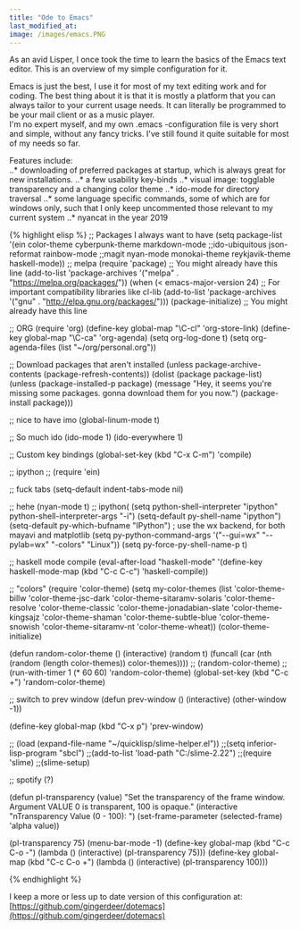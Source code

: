 ```yaml
---
title: "Ode to Emacs"
last_modified_at:
image: /images/emacs.PNG
---
```


As an avid Lisper, I once took the time to learn the basics of the Emacs text editor. This is an overview of my simple configuration for it.  

Emacs is just the best, I use it for most of my text editing work and for coding. The best thing about it is that it is mostly a platform that you can always tailor to your current usage needs. It can literally be programmed to be your mail client or as a music player.  
I'm no expert myself, and my own .emacs -configuration file is very short and simple, without any fancy tricks. I've still found it quite suitable for most of my needs so far.  

Features include:  
..* downloading of preferred packages at startup, which is always great for new installations.
..* a few usability key-binds
..* visual image: togglable transparency and a changing color theme
..* ido-mode for directory traversal
..* some language specific commands, some of which are for windows only, such that I only keep uncommented those relevant to my current system
..* nyancat in the year 2019

{% highlight elisp %}
        ;; Packages I always want to have
(setq package-list '(ein
                     color-theme
		     cyberpunk-theme
		     markdown-mode
		     ;;ido-ubiquitous
		     json-reformat
		     rainbow-mode
		     ;;magit
		     nyan-mode
		     monokai-theme
		     reykjavik-theme
		     haskell-mode))
;; melpa
(require 'package) ;; You might already have this line
(add-to-list 'package-archives 
            '("melpa" . "https://melpa.org/packages/"))
(when (< emacs-major-version 24)
  ;; For important compatibility libraries like cl-lib
  (add-to-list 'package-archives '("gnu" . "http://elpa.gnu.org/packages/")))
(package-initialize) ;; You might already have this line

;; ORG
(require 'org)
(define-key global-map "\C-cl" 'org-store-link)
(define-key global-map "\C-ca" 'org-agenda)
(setq org-log-done t)
(setq org-agenda-files (list "~/org/personal.org"))

;; Download packages that aren't installed
(unless package-archive-contents
  (package-refresh-contents))
(dolist (package package-list)
  (unless (package-installed-p package)
    (message "Hey, it seems you're missing some packages. gonna download them for you now.")
    (package-install package)))

;; nice to have imo
(global-linum-mode t)

;; So much ido
(ido-mode 1)
(ido-everywhere 1)

;; Custom key bindings
(global-set-key (kbd "C-x C-m") 'compile)

;; ipython
;; (require 'ein)

;; fuck tabs
(setq-default indent-tabs-mode nil)

;; hehe
(nyan-mode t)
;; ipython(
(setq python-shell-interpreter "ipython"
      python-shell-interpreter-args "-i")
(setq-default py-shell-name "ipython")
(setq-default py-which-bufname "IPython")
					; use the wx backend, for both mayavi and matplotlib
(setq py-python-command-args
      '("--gui=wx" "--pylab=wx" "-colors" "Linux"))
(setq py-force-py-shell-name-p t)

;; haskell mode compile
(eval-after-load "haskell-mode"
  '(define-key haskell-mode-map (kbd "C-c C-c") 'haskell-compile))

;; "colors"
(require 'color-theme)
(setq my-color-themes (list 'color-theme-billw 'color-theme-jsc-dark 
                            'color-theme-sitaramv-solaris 'color-theme-resolve
                            'color-theme-classic 'color-theme-jonadabian-slate
                            'color-theme-kingsajz 'color-theme-shaman
                            'color-theme-subtle-blue 'color-theme-snowish
                            'color-theme-sitaramv-nt 'color-theme-wheat))
(color-theme-initialize)

(defun random-color-theme ()
  (interactive)
  (random t)
  (funcall (car (nth (random (length color-themes)) color-themes))))
;;
(random-color-theme)
;;
(run-with-timer 1 (* 60 60) 'random-color-theme)
(global-set-key (kbd "C-c +") 'random-color-theme)

;; switch to prev window
(defun prev-window ()
   (interactive)
   (other-window -1))

 (define-key global-map (kbd "C-x p") 'prev-window)

;; (load (expand-file-name "~/quicklisp/slime-helper.el"))
;;(setq inferior-lisp-program "sbcl")
;;(add-to-list 'load-path "C:/slime-2.22")
;;(require 'slime)
;;(slime-setup)

;; spotify (?)

(defun pl-transparency (value)
  "Set the transparency of the frame window.
Argument VALUE 0 is transparent, 100 is opaque."
  (interactive "nTransparency Value (0 - 100): ")
  (set-frame-parameter (selected-frame) 'alpha value))

(pl-transparency 75)
(menu-bar-mode -1)
(define-key global-map (kbd "C-c C-o -") (lambda () (interactive) (pl-transparency 75)))
(define-key global-map (kbd "C-c C-o +") (lambda () (interactive) (pl-transparency 100)))

{% endhighlight %}

I keep a more or less up to date version of this configuration at:  
[https://github.com/gingerdeer/dotemacs](https://github.com/gingerdeer/dotemacs)  
